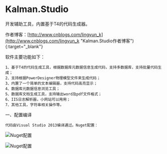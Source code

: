 # Kalman.Studio
开发辅助工具，内置基于T4的代码生成器。

作者博客：[http://www.cnblogs.com/lingyun_k](http://www.cnblogs.com/lingyun_k "Kalman.Studio作者博客"){:target="_blank"}

软件主要功能如下：

	1、基于T4的代码生成工具，根据数据库元数据信息生成代码，支持多数据库，支持批量代码生成；
	2、支持根据PowerDesigner物理模型文件来生成代码；
	3、内置了一个简单的文本编辑器，支持代码高亮显示；
	4、数据库元数据信息浏览工具；
	5、数据库文档生成工具，支持输出word及pdf文件格式；
	6、IIS日志解析器，小网站可以用用；
	7、其他工具，字符串相关操作等。

一、配置编译

	代码由Visual Studio 2013编译通过。Nuget配置：
![Nuget配置](https://raw.githubusercontent.com/don59/Kalman.Studio/master/Documents/Images/readme_1.jpg)

![Nuget配置](https://raw.githubusercontent.com/don59/Kalman.Studio/master/Documents/Images/readme_2.jpg)
